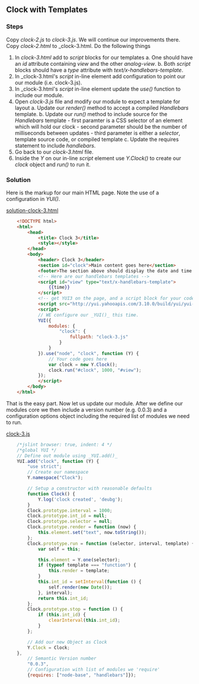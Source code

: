
## Clock with Templates

### Steps

Copy _clock-2.js_ to _clock-3.js_. We will continue our improvements there.
Copy _clock-2.html_ to _clock-3.html. Do the following things

1. In _clock-3.html_ add to _script_ blocks for our templates
    a. One should have an _id_ attribute containing _view_ and the other _analog-view_.
    b. Both _script_ blocks should have a _type_ attribute with _text/x-handlebars-template_.
2. In _clock-3.html's _script_ in-line element add configuration to point our our module (i.e. clock-3.js).
3. In _clock-3.html's _script_ in-line element update the _use()_ function to include our module.
4. Open _clock-3.js_ file and modify our module to expect a template for layout
    a. Update our _render()_ method to accept a compiled _Handlebars_ template.
    b. Update our _run()_ method to include source for the _Handlebars_ template
        - first paramter is a CSS selector of an element which will hold our clock
        - second parameter should be the number of milliseconds between updates
        - third parameter is either a _selector_, template source code, or compiled template
    c. Update the requires statement to include _handlebars_.
5. Go back to our _clock-3.html_ file.
6. Inside the _Y_ on our in-line _script_ element use _Y.Clock()_ to create our _clock_ object and _run()_ to run it.


### Solution

Here is the markup for our main HTML page. Note the use of a configuration in _YUI()_.

[solution-clock-3.html](solution-clock-3.html)
```HTML
    <!DOCTYPE html>
    <html>
        <head>
            <title> Clock 3</title>
            <style></style>
        </head>
        <body>
            <header> Clock 3</header>
            <section id="clock">Main content goes here</section>
            <footer>The section above should display the date and time. It should change every second.</footer>
            <!-- Here are our handlebars templates -->
            <script id="view" type="text/x-handlebars-template">
                {{time}}
            </script>
            <!-- get YUI3 on the page, and a script block for your code -->
            <script src="http://yui.yahooapis.com/3.10.0/build/yui/yui-min.js"></script>
            <script>
            // WE configure our _YUI()_ this time.
            YUI({
                modules: {
                    "clock": {
                        fullpath: "clock-3.js"
                    }
                }
            }).use("node", "clock", function (Y) {
                // Your code goes here
                var clock = new Y.Clock();
                clock.run("#clock", 1000, "#view");
            });
            </script>
        </body>
    </html>
```

That is the easy part. Now let us update our module. After we define
our modules core we then include a version number (e.g. 0.0.3) and
a configuration options object including the required list of modules
we need to run.

[clock-3.js](clock-3.js)
```JavaScript
    /*jslint browser: true, indent: 4 */
    /*global YUI */
    // Define out module using _YUI.add()_
    YUI.add("clock", function (Y) {
        "use strict";
        // Create our namespace
        Y.namespace("Clock");

        // Setup a constructor with reasonable defaults
        function Clock() {
            Y.log('clock created', 'deubg');
        }
        Clock.prototype.interval = 1000;
        Clock.prototype.int_id = null;
        Clock.prototype.selector = null;
        Clock.prototype.render = function (now) {
            this.element.set("text", now.toString());
        };
        Clock.prototype.run = function (selector, interval, template) {
            var self = this;

            this.element = Y.one(selector);
            if (typeof template === "function") {
                this.render = template;
            }
            this.int_id = setInterval(function () {
                self.render(new Date());
            }, interval);
            return this.int_id;
        };
        Clock.prototype.stop = function () {
            if (this.int_id) {
                clearInterval(this.int_id);
            }
        };

        // Add our new Object as Clock
        Y.Clock = Clock;
    },
        // Semantic Version number
        "0.0.3",
        // Configuration with list of modules we 'require' 
        {requires: ["node-base", "handlebars"]});
```


